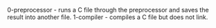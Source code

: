 0-preprocessor - runs a C file through the preprocessor and saves the result into another file.
1-compiler - compiles a C file but does not link.
